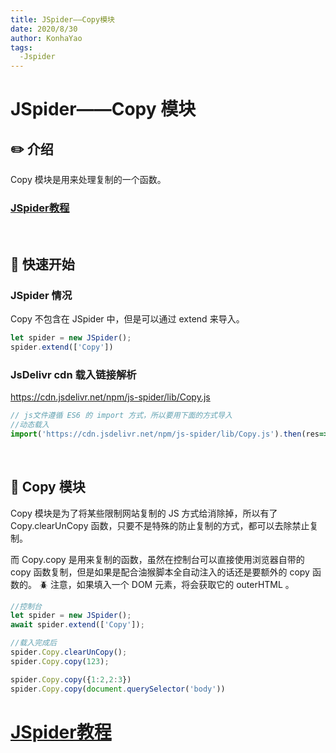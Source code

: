 ```yaml
---
title: JSpider——Copy模块
date: 2020/8/30
author: KonhaYao
tags:
  -Jspider
---
```


# JSpider——Copy 模块

## :pencil2: 介绍
Copy 模块是用来处理复制的一个函数。

### [JSpider教程](../JSpider.md)
<br>

## :hammer: 快速开始

###  JSpider 情况
Copy 不包含在 JSpider 中，但是可以通过 extend 来导入。

```js
let spider = new JSpider();
spider.extend(['Copy'])
```

### JsDelivr cdn 载入链接解析

https://cdn.jsdelivr.net/npm/js-spider/lib/Copy.js

```js
// js文件遵循 ES6 的 import 方式，所以要用下面的方式导入
//动态载入
import('https://cdn.jsdelivr.net/npm/js-spider/lib/Copy.js').then(res=>window.Copy = res)
```

<br>

## :book: Copy 模块
Copy 模块是为了将某些限制网站复制的 JS 方式给消除掉，所以有了 Copy.clearUnCopy 函数，只要不是特殊的防止复制的方式，都可以去除禁止复制。

而 Copy.copy 是用来复制的函数，虽然在控制台可以直接使用浏览器自带的 copy 函数复制，但是如果是配合油猴脚本全自动注入的话还是要额外的 copy 函数的。
:beetle: 注意，如果填入一个 DOM 元素，将会获取它的 outerHTML 。


```js
//控制台
let spider = new JSpider();
await spider.extend(['Copy']);

//载入完成后
spider.Copy.clearUnCopy();
spider.Copy.copy(123);

spider.Copy.copy({1:2,2:3})
spider.Copy.copy(document.querySelector('body'))
```

# [JSpider教程](../JSpider.md)